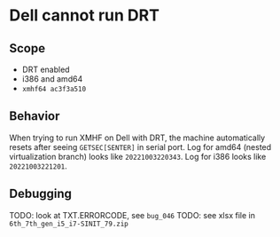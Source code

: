 # Dell cannot run DRT

## Scope
* DRT enabled
* i386 and amd64
* `xmhf64 ac3f3a510`

## Behavior
When trying to run XMHF on Dell with DRT, the machine automatically resets
after seeing `GETSEC[SENTER]` in serial port. Log for amd64 (nested
virtualization branch) looks like `20221003220343`. Log for i386 looks like
`20221003221201`.

## Debugging

TODO: look at TXT.ERRORCODE, see `bug_046`
TODO: see xlsx file in `6th_7th_gen_i5_i7-SINIT_79.zip`

